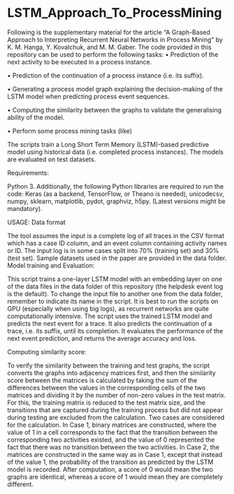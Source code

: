 # LSTM_Approach_To_ProcessMining

Following is the supplementary material for the article “A Graph-Based Approach to Interpreting Recurrent Neural Networks in Process Mining” by K. M. Hanga, Y. Kovalchuk, and M. M. Gaber.
The code provided in this repository can be used to perform the following tasks:
•	Prediction of the next activity to be executed in a process instance.

•	Prediction of the continuation of a process instance (i.e. its suffix).

•	Generating a process model graph explaining the decision-making of the LSTM model when predicting process event sequences. 

•	Computing the similarity between the graphs to validate the generalising ability of the model.

•	Perform some process mining tasks (like)

The scripts train a Long Short Term Memory (LSTM)-based predictive model using historical data (i.e. completed process instances). The models are evaluated on test datasets.

Requirements:

Python 3. Additionally, the following Python libraries are required to run the code: Keras (as a backend, TensorFlow, or Theano is needed), unicodecsv, numpy, sklearn, matplotlib, pydot, graphviz, h5py. (Latest versions might be mandatory).

USAGE: 
Data format

The tool assumes the input is a complete log of all traces in the CSV format which has a case ID column, and an event column containing activity names or ID. The input log is in some cases split into 70% (training set) and 30% (test set). Sample datasets used in the paper are provided in the data folder.
Model training and Evaluation: 

This script trains a one-layer LSTM model with an embedding layer on one of the data files in the data folder of this repository (the helpdesk event log is the default). To change the input file to another one from the data folder, remember to indicate its name in the script. It is best to run the scripts on GPU (especially when using big logs), as recurrent networks are quite computationally intensive. The script uses the trained LSTM model and predicts the next event for a trace. It also predicts the continuation of a trace, i.e. its suffix, until its completion. It evaluates the performance of the next event prediction, and returns the average accuracy and loss.

Computing similarity score:

To verify the similarity between the training and test graphs, the script converts the graphs into adjacency matrices first, and then the similarity score between the matrices is calculated by taking the sum of the differences between the values in the corresponding cells of the two matrices and dividing it by the number of non-zero values in the test matrix. For this, the training matrix is reduced to the test matrix size, and the transitions that are captured during the training process but did not appear during testing are excluded from the calculation. Two cases are considered for the calculation. In Case 1, binary matrices are constructed, where the value of 1 in a cell corresponds to the fact that the transition between the corresponding two activities existed, and the value of 0 represented the fact that there was no transition between the two activities. In Case 2, the matrices are constructed in the same way as in Case 1, except that instead of the value 1, the probability of the transition as predicted by the LSTM model is recorded. After computation, a score of 0 would mean the two graphs are identical, whereas a score of 1 would mean they are completely different. 
